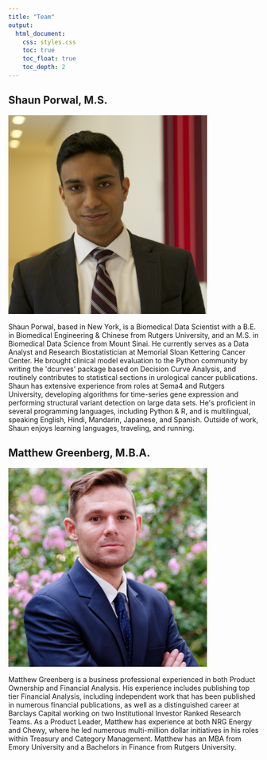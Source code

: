 ```yaml
---
title: "Team"
output: 
  html_document:
    css: styles.css
    toc: true
    toc_float: true
    toc_depth: 2
---
```


<div class="center">
  <h2>Shaun Porwal, M.S.</h2>
  <img src="pics/team_pics/porwal_pic.png" alt="porwal_pic">
  <!-- <h3>Founder</h3> -->
</div>

Shaun Porwal, based in New York, is a Biomedical Data Scientist with a B.E. in Biomedical Engineering & Chinese from Rutgers University, and an M.S. in Biomedical Data Science from Mount Sinai. He currently serves as a Data Analyst and Research Biostatistician at Memorial Sloan Kettering Cancer Center. He brought clinical model evaluation to the Python community by writing the 'dcurves' package based on Decision Curve Analysis, and routinely contributes to statistical sections in urological cancer publications. Shaun has extensive experience from roles at Sema4 and Rutgers University, developing algorithms for time-series gene expression and performing structural variant detection on large data sets. He's proficient in several programming languages, including Python & R, and is multilingual, speaking English, Hindi, Mandarin, Japanese, and Spanish. Outside of work, Shaun enjoys learning languages, traveling, and running.

<div class="center">
  <h2>Matthew Greenberg, M.B.A.</h2>
  <img src="pics/team_pics/greenberg_pic.png" alt="greenberg_pic">
  <!-- <h3>Founder</h3> -->
</div>

Matthew Greenberg is a business professional experienced in both Product Ownership and Financial Analysis. His experience includes publishing top tier Financial Analysis, including independent work that has been published in numerous financial publications, as well as a distinguished career at Barclays Capital working on two Institutional Investor Ranked Research Teams. As a Product Leader, Matthew has experience at both NRG Energy and Chewy, where he led numerous multi-million dollar initiatives in his roles within Treasury and Category Management. Matthew has an MBA from Emory University and a Bachelors in Finance from Rutgers University.



